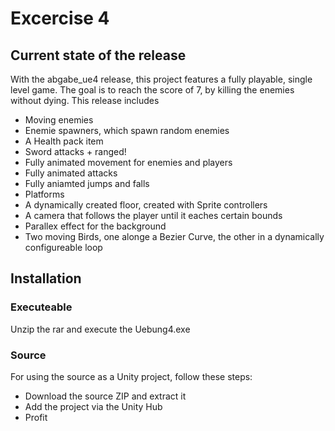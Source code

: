 # Excercise 4
## Current state of the release
With the abgabe_ue4 release, this project features a fully playable, single level game. The goal is to reach the score of 7, by killing the enemies without dying.
This release includes
* Moving enemies
* Enemie spawners, which spawn random enemies
* A Health pack item
* Sword attacks + ranged!
* Fully animated movement for enemies and players
* Fully animated attacks
* Fully aniamted jumps and falls
* Platforms
* A dynamically created floor, created with Sprite controllers
* A camera that follows the player until it eaches certain bounds
* Parallex effect for the background
* Two moving Birds, one alonge a Bezier Curve, the other in a dynamically configureable loop

## Installation
### Executeable
Unzip the rar and execute the Uebung4.exe
### Source
For using the source as a Unity project, follow these steps:
* Download the source ZIP and extract it
* Add the project via the Unity Hub
* Profit
